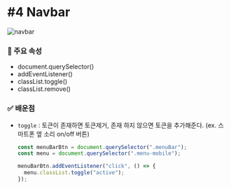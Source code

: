 # #4 Navbar
![navbar](https://github.com/likeyeon/40-JavaScript-Projects-for-Beginners/assets/94125863/b1fd0c23-8e31-48f5-96b4-b42a460b4662)

### 📌 주요 속성 
- document.querySelector()
- addEventListener()
- classList.toggle()
- classList.remove()

### ✅ 배운점
- `toggle` : 토큰이 존재하면 토큰제거, 존재 하지 않으면 토큰을 추가해준다. (ex. 스마트폰 옆 소리 on/off 버튼)

  ```javascript
  const menuBarBtn = document.querySelector(".menuBar");
  const menu = document.querySelector(".menu-mobile");
  
  menuBarBtn.addEventListener("click", () => {
    menu.classList.toggle("active");
  });
  ```

